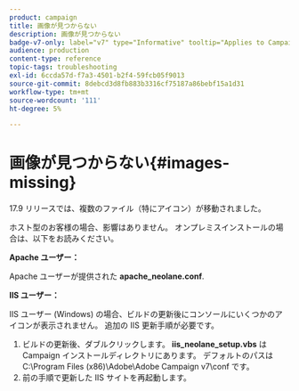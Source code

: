 ```yaml
---
product: campaign
title: 画像が見つからない
description: 画像が見つからない
badge-v7-only: label="v7" type="Informative" tooltip="Applies to Campaign Classic v7 only"
audience: production
content-type: reference
topic-tags: troubleshooting
exl-id: 6ccda57d-f7a3-4501-b2f4-59fcb05f9013
source-git-commit: 8debcd3d8fb883b3316cf75187a86bebf15a1d31
workflow-type: tm+mt
source-wordcount: '111'
ht-degree: 5%

---
```


# 画像が見つからない{#images-missing}



17.9 リリースでは、複数のファイル（特にアイコン）が移動されました。

ホスト型のお客様の場合、影響はありません。 オンプレミスインストールの場合は、以下をお読みください。

**Apache ユーザー：**

Apache ユーザーが提供された **apache_neolane.conf**.

**IIS ユーザー：**

IIS ユーザー (Windows) の場合、ビルドの更新後にコンソールにいくつかのアイコンが表示されません。 追加の IIS 更新手順が必要です。

1. ビルドの更新後、ダブルクリックします。 **iis_neolane_setup.vbs** は Campaign インストールディレクトリにあります。 デフォルトのパスはC:\Program Files (x86)\Adobe\Adobe Campaign v7\conf です。
1. 前の手順で更新した IIS サイトを再起動します。

